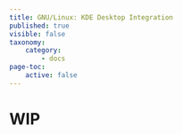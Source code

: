 ```yaml
---
title: GNU/Linux: KDE Desktop Integration
published: true
visible: false
taxonomy:
    category:
        - docs
page-toc:
    active: false
---
```

# WIP
